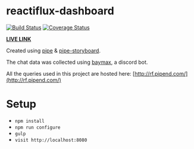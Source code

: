 reactiflux-dashboard
===

[![Build Status](https://travis-ci.org/Pipend/reactiflux-dashboard.svg?branch=master)](https://travis-ci.org/Pipend/reactiflux-dashboard)
[![Coverage Status](https://coveralls.io/repos/github/Pipend/reactiflux-dashboard/badge.svg?branch=master)](https://coveralls.io/github/Pipend/reactiflux-dashboard?branch=master)

[**LIVE LINK**](http://pipend.github.io/reactiflux-dashboard/)

Created using [pipe](https://github.com/pipend/pipe/) & [pipe-storyboard](https://github.com/pipend/pipe-storyboard). 

The chat data was collected using [baymax](https://github.com/furqanZafar/baymax), a discord bot.

All the queries used in this project are hosted here: [http://rf.pipend.com/](http://rf.pipend.com/)

# Setup 
* `npm install`
* `npm run configure`
* `gulp`
* `visit http://localhost:8080`